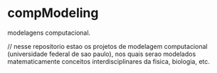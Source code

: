 # compModeling
modelagens computacional. 

// nesse repositorio estao os projetos de modelagem computacional (universidade federal de sao paulo), nos quais serao modelados matematicamente conceitos interdisciplinares da fisica, biologia, etc. 
